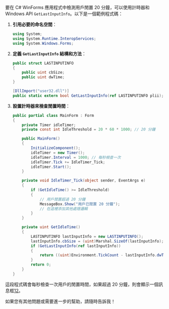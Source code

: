 要在 C# WinForms 應用程式中檢測用戶閒置 20 分鐘，可以使用計時器和 Windows API `GetLastInputInfo`。以下是一個範例程式碼：

1. **引用必要的命名空間**：
   ```csharp
   using System;
   using System.Runtime.InteropServices;
   using System.Windows.Forms;
   ```

2. **定義 `GetLastInputInfo` 結構和方法**：
   ```csharp
   public struct LASTINPUTINFO
   {
       public uint cbSize;
       public uint dwTime;
   }

   [DllImport("user32.dll")]
   public static extern bool GetLastInputInfo(ref LASTINPUTINFO plii);
   ```

3. **設置計時器來檢查閒置時間**：
   ```csharp
   public partial class MainForm : Form
   {
       private Timer idleTimer;
       private const int IdleThreshold = 20 * 60 * 1000; // 20 分鐘

       public MainForm()
       {
           InitializeComponent();
           idleTimer = new Timer();
           idleTimer.Interval = 1000; // 每秒檢查一次
           idleTimer.Tick += IdleTimer_Tick;
           idleTimer.Start();
       }

       private void IdleTimer_Tick(object sender, EventArgs e)
       {
           if (GetIdleTime() >= IdleThreshold)
           {
               // 用戶閒置超過 20 分鐘
               MessageBox.Show("用戶已閒置 20 分鐘");
               // 在這裡添加其他處理邏輯
           }
       }

       private uint GetIdleTime()
       {
           LASTINPUTINFO lastInputInfo = new LASTINPUTINFO();
           lastInputInfo.cbSize = (uint)Marshal.SizeOf(lastInputInfo);
           if (GetLastInputInfo(ref lastInputInfo))
           {
               return ((uint)Environment.TickCount - lastInputInfo.dwTime);
           }
           return 0;
       }
   }
   ```

這段程式碼會每秒檢查一次用戶的閒置時間，如果超過 20 分鐘，則會顯示一個訊息框[1](https://www.codeproject.com/articles/13756/detecting-application-idleness)[2](https://github.com/fresky/IdleMonitor)。

如果您有其他問題或需要進一步的幫助，請隨時告訴我！